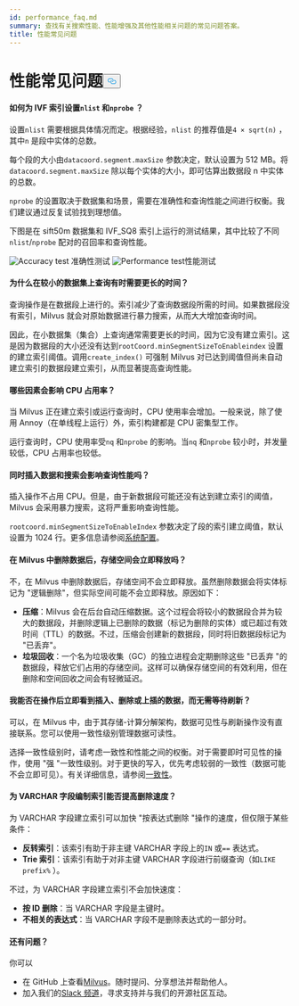 ```yaml
---
id: performance_faq.md
summary: 查找有关搜索性能、性能增强及其他性能相关问题的常见问题答案。
title: 性能常见问题
---
```

<h1 id="Performance-FAQ" class="common-anchor-header">性能常见问题<button data-href="#Performance-FAQ" class="anchor-icon" translate="no">
      <svg translate="no"
        aria-hidden="true"
        focusable="false"
        height="20"
        version="1.1"
        viewBox="0 0 16 16"
        width="16"
      >
        <path
          fill="#0092E4"
          fill-rule="evenodd"
          d="M4 9h1v1H4c-1.5 0-3-1.69-3-3.5S2.55 3 4 3h4c1.45 0 3 1.69 3 3.5 0 1.41-.91 2.72-2 3.25V8.59c.58-.45 1-1.27 1-2.09C10 5.22 8.98 4 8 4H4c-.98 0-2 1.22-2 2.5S3 9 4 9zm9-3h-1v1h1c1 0 2 1.22 2 2.5S13.98 12 13 12H9c-.98 0-2-1.22-2-2.5 0-.83.42-1.64 1-2.09V6.25c-1.09.53-2 1.84-2 3.25C6 11.31 7.55 13 9 13h4c1.45 0 3-1.69 3-3.5S14.5 6 13 6z"
        ></path>
      </svg>
    </button></h1><h4 id="How-to-set-nlist-and-nprobe-for-IVF-indexes" class="common-anchor-header">如何为 IVF 索引设置<code translate="no">nlist</code> 和<code translate="no">nprobe</code> ？</h4><p>设置<code translate="no">nlist</code> 需要根据具体情况而定。根据经验，<code translate="no">nlist</code> 的推荐值是<code translate="no">4 × sqrt(n)</code> ，其中<code translate="no">n</code> 是段中实体的总数。</p>
<p>每个段的大小由<code translate="no">datacoord.segment.maxSize</code> 参数决定，默认设置为 512 MB。将<code translate="no">datacoord.segment.maxSize</code> 除以每个实体的大小，即可估算出数据段 n 中实体的总数。</p>
<p><code translate="no">nprobe</code> 的设置取决于数据集和场景，需要在准确性和查询性能之间进行权衡。我们建议通过反复试验找到理想值。</p>
<p>下图是在 sift50m 数据集和 IVF_SQ8 索引上运行的测试结果，其中比较了不同<code translate="no">nlist</code>/<code translate="no">nprobe</code> 配对的召回率和查询性能。</p>
<p>
  
   <span class="img-wrapper"> <img translate="no" src="/docs/v2.4.x/assets/accuracy_nlist_nprobe.png" alt="Accuracy test" class="doc-image" id="accuracy-test" />
   </span> <span class="img-wrapper"> <span>准确性测试</span> </span> <span class="img-wrapper"> <img translate="no" src="/docs/v2.4.x/assets/performance_nlist_nprobe.png" alt="Performance test" class="doc-image" id="performance-test" /><span>性能测试</span> </span></p>
<h4 id="Why-do-queries-sometimes-take-longer-on-smaller-datasets" class="common-anchor-header">为什么在较小的数据集上查询有时需要更长的时间？</h4><p>查询操作是在数据段上进行的。索引减少了查询数据段所需的时间。如果数据段没有索引，Milvus 就会对原始数据进行暴力搜索，从而大大增加查询时间。</p>
<p>因此，在小数据集（集合）上查询通常需要更长的时间，因为它没有建立索引。这是因为数据段的大小还没有达到<code translate="no">rootCoord.minSegmentSizeToEnableindex</code> 设置的建立索引阈值。调用<code translate="no">create_index()</code> 可强制 Milvus 对已达到阈值但尚未自动建立索引的数据段建立索引，从而显著提高查询性能。</p>
<h4 id="What-factors-impact-CPU-usage" class="common-anchor-header">哪些因素会影响 CPU 占用率？</h4><p>当 Milvus 正在建立索引或运行查询时，CPU 使用率会增加。一般来说，除了使用 Annoy（在单线程上运行）外，索引构建都是 CPU 密集型工作。</p>
<p>运行查询时，CPU 使用率受<code translate="no">nq</code> 和<code translate="no">nprobe</code> 的影响。当<code translate="no">nq</code> 和<code translate="no">nprobe</code> 较小时，并发量较低，CPU 占用率也较低。</p>
<h4 id="Does-simultaneously-inserting-data-and-searching-impact-query-performance" class="common-anchor-header">同时插入数据和搜索会影响查询性能吗？</h4><p>插入操作不占用 CPU。但是，由于新数据段可能还没有达到建立索引的阈值，Milvus 会采用暴力搜索，这将严重影响查询性能。</p>
<p><code translate="no">rootcoord.minSegmentSizeToEnableIndex</code> 参数决定了段的索引建立阈值，默认设置为 1024 行。更多信息请参阅<a href="/docs/zh/system_configuration.md">系统配置</a>。</p>
<h4 id="Is-storage-space-released-right-after-data-deletion-in-Milvus" class="common-anchor-header">在 Milvus 中删除数据后，存储空间会立即释放吗？</h4><p>不，在 Milvus 中删除数据后，存储空间不会立即释放。虽然删除数据会将实体标记为 "逻辑删除"，但实际空间可能不会立即释放。原因如下：</p>
<ul>
<li><strong>压缩</strong>：Milvus 会在后台自动压缩数据。这个过程会将较小的数据段合并为较大的数据段，并删除逻辑上已删除的数据（标记为删除的实体）或已超过有效时间（TTL）的数据。不过，压缩会创建新的数据段，同时将旧数据段标记为 "已丢弃"。</li>
<li><strong>垃圾回收</strong>：一个名为垃圾收集（GC）的独立进程会定期删除这些 "已丢弃 "的数据段，释放它们占用的存储空间。这样可以确保存储空间的有效利用，但在删除和空间回收之间会有轻微延迟。</li>
</ul>
<h4 id="Can-I-see-inserted-deleted-or-upserted-data-immediately-after-the-operation-without-waiting-for-a-flush" class="common-anchor-header">我能否在操作后立即看到插入、删除或上插的数据，而无需等待刷新？</h4><p>可以，在 Milvus 中，由于其存储-计算分解架构，数据可见性与刷新操作没有直接联系。您可以使用一致性级别管理数据可读性。</p>
<p>选择一致性级别时，请考虑一致性和性能之间的权衡。对于需要即时可见性的操作，使用 "强 "一致性级别。对于更快的写入，优先考虑较弱的一致性（数据可能不会立即可见）。有关详细信息，请参阅<a href="/docs/zh/consistency.md">一致性</a>。</p>
<h4 id="Can-indexing-a-VARCHAR-field-improve-deletion-speed" class="common-anchor-header">为 VARCHAR 字段编制索引能否提高删除速度？</h4><p>为 VARCHAR 字段建立索引可以加快 "按表达式删除 "操作的速度，但仅限于某些条件：</p>
<ul>
<li><strong>反转索引</strong>：该索引有助于非主键 VARCHAR 字段上的<code translate="no">IN</code> 或<code translate="no">==</code> 表达式。</li>
<li><strong>Trie 索引</strong>：该索引有助于对非主键 VARCHAR 字段进行前缀查询（如<code translate="no">LIKE prefix%</code> ）。</li>
</ul>
<p>不过，为 VARCHAR 字段建立索引不会加快速度：</p>
<ul>
<li><strong>按 ID 删除</strong>：当 VARCHAR 字段是主键时。</li>
<li><strong>不相关的表达式</strong>：当 VARCHAR 字段不是删除表达式的一部分时。</li>
</ul>
<h4 id="Still-have-questions" class="common-anchor-header">还有问题？</h4><p>你可以</p>
<ul>
<li>在 GitHub 上查看<a href="https://github.com/milvus-io/milvus/issues">Milvus</a>。随时提问、分享想法并帮助他人。</li>
<li>加入我们的<a href="https://join.slack.com/t/milvusio/shared_invite/enQtNzY1OTQ0NDI3NjMzLWNmYmM1NmNjOTQ5MGI5NDhhYmRhMGU5M2NhNzhhMDMzY2MzNDdlYjM5ODQ5MmE3ODFlYzU3YjJkNmVlNDQ2ZTk">Slack 频道</a>，寻求支持并与我们的开源社区互动。</li>
</ul>
